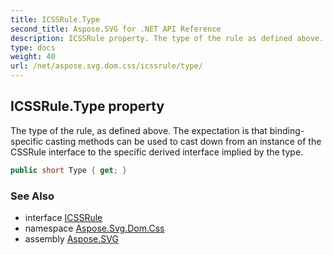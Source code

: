 ```yaml
---
title: ICSSRule.Type
second_title: Aspose.SVG for .NET API Reference
description: ICSSRule property. The type of the rule as defined above. The expectation is that binding-specific casting methods can be used to cast down from an instance of the CSSRule interface to the specific derived interface implied by the type
type: docs
weight: 40
url: /net/aspose.svg.dom.css/icssrule/type/
---
```

## ICSSRule.Type property

The type of the rule, as defined above. The expectation is that binding-specific casting methods can be used to cast down from an instance of the CSSRule interface to the specific derived interface implied by the type.

```csharp
public short Type { get; }
```

### See Also

* interface [ICSSRule](../)
* namespace [Aspose.Svg.Dom.Css](../../icssrule/)
* assembly [Aspose.SVG](../../../)
